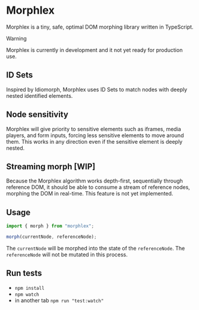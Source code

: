 # Morphlex

Morphlex is a tiny, safe, optimal DOM morphing library written in TypeScript.

> [!WARNING]
> Morphlex is currently in development and it not yet ready for production use.

## ID Sets

Inspired by Idiomorph, Morphlex uses ID Sets to match nodes with deeply nested identified elements.

## Node sensitivity

Morphlex will give priority to sensitive elements such as iframes, media players, and form inputs, forcing less sensitive elements to move around them. This works in any direction even if the sensitive element is deeply nested.

## Streaming morph [WIP]

Because the Morphlex algorithm works depth-first, sequentially through reference DOM, it should be able to consume a stream of reference nodes, morphing the DOM in real-time. This feature is not yet implemented.

## Usage

```javascript
import { morph } from "morphlex";

morph(currentNode, referenceNode);
```

The `currentNode` will be morphed into the state of the `referenceNode`. The `referenceNode` will not be mutated in this process.

## Run tests

- `npm install`
- `npm watch`
- in another tab `npm run "test:watch"`
